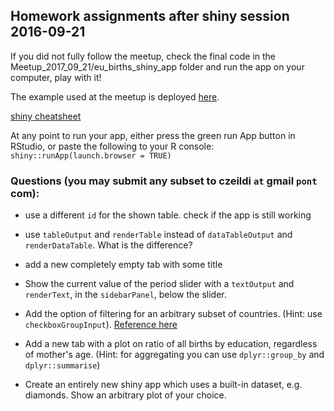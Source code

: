 ## Homework assignments after shiny session 2016-09-21
 
If you did not fully follow the meetup, check the final code in the Meetup_2017_09_21/eu_births_shiny_app folder and run the app on your computer, play with it!

The example used at the meetup is deployed [here](https://ildi-czeller.shinyapps.io/eu_births_shiny_app/).

[shiny cheatsheet](https://www.rstudio.com/wp-content/uploads/2016/01/shiny-cheatsheet.pdf)

At any point to run your app, either press the green run App button in RStudio, or paste the following to your R console: `shiny::runApp(launch.browser = TRUE)`

### Questions (you may submit any subset to czeildi `at` gmail `pont` com):

- use a different `id` for the shown table. check if the app is still working

- use `tableOutput` and `renderTable` instead of `dataTableOutput` and `renderDataTable`. What is the difference?

- add a new completely empty tab with some title
 
- Show the current value of the period slider with a `textOutput` and `renderText`, in the `sidebarPanel`, below the slider.
 
- Add the option of filtering for an arbitrary subset of countries. (Hint: use `checkboxGroupInput`). [Reference here](https://shiny.rstudio.com/gallery/widget-gallery.html)
 
- Add a new tab with a plot on ratio of all births by education, regardless of mother's age. (Hint: for aggregating you can use `dplyr::group_by` and `dplyr::summarise`)

- Create an entirely new shiny app which uses a built-in dataset, e.g. diamonds. Show an arbitrary plot of your choice.
